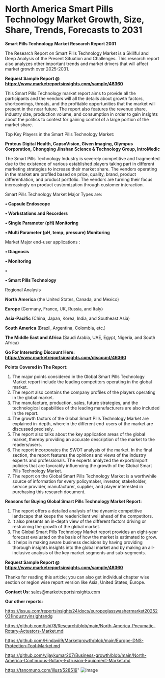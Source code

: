 # North America Smart Pills Technology Market Growth, Size, Share, Trends, Forecasts to 2031

<strong>Smart Pills Technology Market Research Report 2031</strong>

The Research Report on Smart Pills Technology Market is a Skillful and Deep Analysis of the Present Situation and Challenges. This research report also analyzes other important trends and market drivers that will affect market growth over 2025-2031.

<strong>Request Sample Report @ <a href=https://www.marketreportsinsights.com/sample/46360>https://www.marketreportsinsights.com/sample/46360</a></strong>

This Smart Pills Technology market report aims to provide all the participants and the vendors will all the details about growth factors, shortcomings, threats, and the profitable opportunities that the market will present in the near future. The report also features the revenue share, industry size, production volume, and consumption in order to gain insights about the politics to contest for gaining control of a large portion of the market share.

Top Key Players in the Smart Pills Technology Market:

<strong>Proteus Digital Health, CapsoVision, Given Imaging, Olympus Corporation, Chongqing Jinshan Science & Technology Group, IntroMedic</strong>

The Smart Pills Technology Industry is severely competitive and fragmented due to the existence of various established players taking part in different marketing strategies to increase their market share. The vendors operating in the market are profiled based on price, quality, brand, product differentiation, and product portfolio. The vendors are turning their focus increasingly on product customization through customer interaction.

Smart Pills Technology Market Major Types are:

<strong>•  Capsule Endoscope

•  Workstations and Recorders

•  Single Parameter (pH) Monitoring

•  Multi Parameter (pH, temp, pressure) Monitoring</strong>

Market Major end-user applications :

<strong>•  Diagnosis

•  Monitoring

•  

•  Smart Pills Technology</strong>

Regional Analysis

</u><strong><b>North America</b></strong> (the United States, Canada, and Mexico)

<strong><b>Europe </b></strong>(Germany, France, UK, Russia, and Italy)

<strong><b>Asia-Pacific</b></strong> (China, Japan, Korea, India, and Southeast Asia)

<strong><b>South America</b></strong> (Brazil, Argentina, Colombia, etc.)

<strong><b>The Middle East and Africa</b></strong> (Saudi Arabia, UAE, Egypt, Nigeria, and South Africa)

<strong>Go For Interesting Discount Here: <a href=https://www.marketreportsinsights.com/discount/46360>https://www.marketreportsinsights.com/discount/46360</a></strong>

<strong>Points Covered in The Report:</strong>
<ol>
  <li>The major points considered in the Global Smart Pills Technology Market report include the leading competitors operating in the global market.</li>
  <li>The report also contains the company profiles of the players operating in the global market.</li>
  <li>The manufacture, production, sales, future strategies, and the technological capabilities of the leading manufacturers are also included in the report.</li>
  <li>The growth factors of the Global Smart Pills Technology Market are explained in-depth, wherein the different end-users of the market are discussed precisely.</li>
  <li>The report also talks about the key application areas of the global market, thereby providing an accurate description of the market to the readers/users.</li>
  <li>The report incorporates the SWOT analysis of the market. In the final section, the report features the opinions and views of the industry experts and professionals. The experts analyzed the export/import policies that are favorably influencing the growth of the Global Smart Pills Technology Market.</li>
  <li>The report on the Global Smart Pills Technology Market is a worthwhile source of information for every policymaker, investor, stakeholder, service provider, manufacturer, supplier, and player interested in purchasing this research document.</li>
</ol>
<strong>Reasons for Buying Global Smart Pills Technology Market Report:</strong>

<ol>
  <li>The report offers a detailed analysis of the dynamic competitive landscape that keeps the reader/client well ahead of the competitors.</li>
  <li>It also presents an in-depth view of the different factors driving or restraining the growth of the global market.</li>
  <li>The Global Smart Pills Technology Market report provides an eight-year forecast evaluated on the basis of how the market is estimated to grow.</li>
  <li>It helps in making aware business decisions by having providing thorough insights insights into the global market and by making an all-inclusive analysis of the key market segments and sub-segments.</li>
</ol>
<strong>Request Sample Report @ <a href=https://www.marketreportsinsights.com/sample/46360>https://www.marketreportsinsights.com/sample/46360</a></strong>


Thanks for reading this article; you can also get individual chapter wise section or region wise report version like Asia, United States, Europe.

<strong>Contact Us:</strong>
sales@marketreportsinsights.com

<strong>Our other reports:</strong>

<a href=https://issuu.com/reportsinsights24/docs/europeglasswashermarket20252031industryinsightandg>https://issuu.com/reportsinsights24/docs/europeglasswashermarket20252031industryinsightandg</a>

<a href=https://github.com/Ishi78/Research/blob/main/North-America-Pneumatic-Rotary-Actuators-Market.md>https://github.com/Ishi78/Research/blob/main/North-America-Pneumatic-Rotary-Actuators-Market.md</a>

<a href=https://github.com/Hindavii9/Marketgrowth/blob/main/Europe-DNS-Protection-Tool-Market.md>https://github.com/Hindavii9/Marketgrowth/blob/main/Europe-DNS-Protection-Tool-Market.md</a>

<a href=https://github.com/vijaykumar207/Business-growth/blob/main/North-America-Continuous-Rotary-Extrusion-Equipment-Market.md>https://github.com/vijaykumar207/Business-growth/blob/main/North-America-Continuous-Rotary-Extrusion-Equipment-Market.md</a>

<a href=https://tanomuno.com/illust/528519>https://tanomuno.com/illust/528519</a>"
![image](https://github.com/user-attachments/assets/85554846-b59a-4c5c-9c32-82d4cb35f4bd)
